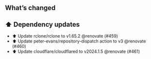 ## What’s changed
## ⬆️ Dependency updates

- ⬆️ Update rclone/rclone to v1.65.2 @renovate (#459)
- ⬆️ Update peter-evans/repository-dispatch action to v3 @renovate (#460)
- ⬆️ Update cloudflare/cloudflared to v2024.1.5 @renovate (#461)
